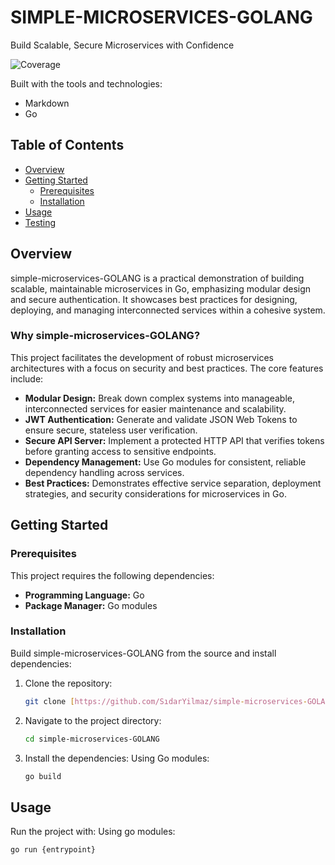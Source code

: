 
# SIMPLE-MICROSERVICES-GOLANG

Build Scalable, Secure Microservices with Confidence

 ![Coverage](https://img.shields.io/badge/coverage-100.0%25-brightgreen) 

Built with the tools and technologies:
* Markdown
* Go

## Table of Contents
* [Overview](#overview)
* [Getting Started](#getting-started)
    * [Prerequisites](#prerequisites)
    * [Installation](#installation)
* [Usage](#usage)
* [Testing](#testing)

## Overview
simple-microservices-GOLANG is a practical demonstration of building scalable, maintainable microservices in Go, emphasizing modular design and secure authentication. It showcases best practices for designing, deploying, and managing interconnected services within a cohesive system.

### Why simple-microservices-GOLANG?
This project facilitates the development of robust microservices architectures with a focus on security and best practices. The core features include:
* **Modular Design:** Break down complex systems into manageable, interconnected services for easier maintenance and scalability.
* **JWT Authentication:** Generate and validate JSON Web Tokens to ensure secure, stateless user verification.
* **Secure API Server:** Implement a protected HTTP API that verifies tokens before granting access to sensitive endpoints.
* **Dependency Management:** Use Go modules for consistent, reliable dependency handling across services.
* **Best Practices:** Demonstrates effective service separation, deployment strategies, and security considerations for microservices in Go.

## Getting Started

### Prerequisites
This project requires the following dependencies:
* **Programming Language:** Go
* **Package Manager:** Go modules

### Installation
Build simple-microservices-GOLANG from the source and install dependencies:

1.  Clone the repository:
    ```bash
    git clone [https://github.com/SıdarYilmaz/simple-microservices-GOLANG](https://github.com/SıdarYilmaz/simple-microservices-GOLANG)
    ```
2.  Navigate to the project directory:
    ```bash
    cd simple-microservices-GOLANG
    ```
3.  Install the dependencies:
    Using Go modules:
    ```bash
    go build
    ```

## Usage
Run the project with:
Using go modules:
```bash
go run {entrypoint}
